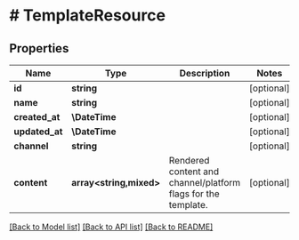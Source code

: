 # # TemplateResource

## Properties

Name | Type | Description | Notes
------------ | ------------- | ------------- | -------------
**id** | **string** |  | [optional]
**name** | **string** |  | [optional]
**created_at** | **\DateTime** |  | [optional]
**updated_at** | **\DateTime** |  | [optional]
**channel** | **string** |  | [optional]
**content** | **array<string,mixed>** | Rendered content and channel/platform flags for the template. | [optional]

[[Back to Model list]](../../README.md#models) [[Back to API list]](../../README.md#endpoints) [[Back to README]](../../README.md)
